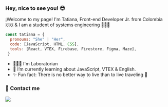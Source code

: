 ### Hey, nice to see you! 😎

¡Welcome to my page!
I'm Tatiana, Front-end Developer Jr. from Colombia 🇨🇴 
& I am a student of systems engineering 👩🏻‍💻 

```js
const tatiana = {
  pronouns: "She" | "Her",
  code: [JavaScript, HTML, CSS],
  tools: [React, VTEX, Firebase, Firestore, Figma, Maze],
 }
 ```
 - 👩🏻‍💻 I'm Laboratorian
 - 🌱 I’m currently learning about JavaScript, VTEX & English.
 - ✨ Fun fact: There is no better way to live than to live traveling 🛫

### 📲 Contact me
[![](https://imagizer.imageshack.com/v2/50x32q90/922/fQar8a.png)](https://www.linkedin.com/in/tatiana-sanabria/)
